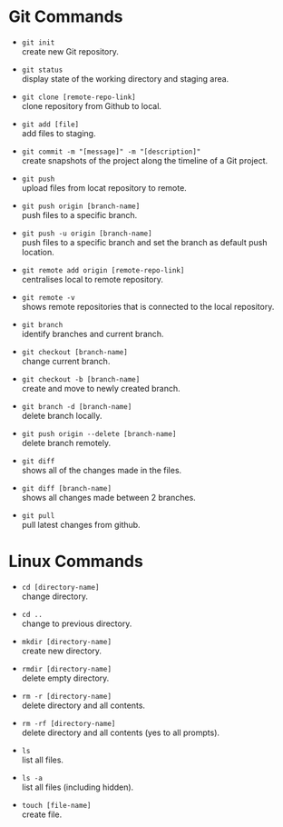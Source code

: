 # Git Commands

- `git init`  
create new Git repository.  

- `git status`  
display state of the working directory and staging area.

- `git clone [remote-repo-link]`  
clone repository from Github to local.  

- `git add [file]`  
add files to staging.  

- `git commit -m "[message]" -m "[description]"`  
create snapshots of the project along the timeline of a Git project.  

- `git push`  
upload files from locat repository to remote.  

- `git push origin [branch-name]`  
push files to a specific branch.  

- `git push -u origin [branch-name]`  
push files to a specific branch and set the branch as default push location.  

- `git remote add origin [remote-repo-link]`  
centralises local to remote repository.  

- `git remote -v`  
shows remote repositories that is connected to the local repository.  

- `git branch`  
identify branches and current branch.  

- `git checkout [branch-name]`  
change current branch.  

- `git checkout -b [branch-name]`  
create and move to newly created branch.  

- `git branch -d [branch-name]`  
delete branch locally.  

- `git push origin --delete [branch-name]`  
delete branch remotely.

- `git diff`  
shows all of the changes made in the files.  

- `git diff [branch-name]`  
shows all changes made between 2 branches.  

- `git pull`  
pull latest changes from github.  

# Linux Commands

- `cd [directory-name]`  
change directory.  

- `cd ..`  
change to previous directory.  

- `mkdir [directory-name]`  
create new directory.  

- `rmdir [directory-name]`  
delete empty directory.  

- `rm -r [directory-name]`  
delete directory and all contents.  

- `rm -rf [directory-name]`  
delete directory and all contents (yes to all prompts).  

- `ls`  
list all files.  

- `ls -a`  
list all files (including hidden).

- `touch [file-name]`  
create file.